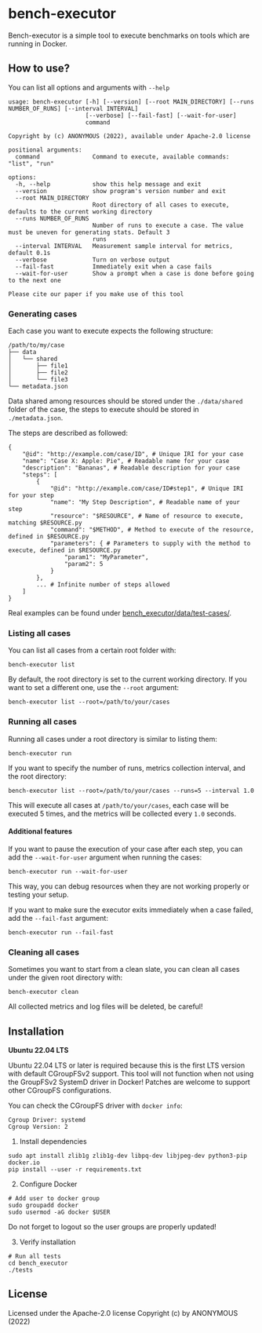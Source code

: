 # bench-executor

Bench-executor is a simple tool to execute benchmarks on tools which are running
in Docker.

## How to use?

You can list all options and arguments with `--help`

```
usage: bench-executor [-h] [--version] [--root MAIN_DIRECTORY] [--runs NUMBER_OF_RUNS] [--interval INTERVAL]
                      [--verbose] [--fail-fast] [--wait-for-user]
                      command

Copyright by (c) ANONYMOUS (2022), available under Apache-2.0 license

positional arguments:
  command               Command to execute, available commands: "list", "run"

options:
  -h, --help            show this help message and exit
  --version             show program's version number and exit
  --root MAIN_DIRECTORY
                        Root directory of all cases to execute, defaults to the current working directory
  --runs NUMBER_OF_RUNS
                        Number of runs to execute a case. The value must be uneven for generating stats. Default 3
                        runs
  --interval INTERVAL   Measurement sample interval for metrics, default 0.1s
  --verbose             Turn on verbose output
  --fail-fast           Immediately exit when a case fails
  --wait-for-user       Show a prompt when a case is done before going to the next one

Please cite our paper if you make use of this tool
```

### Generating cases

Each case you want to execute expects the following structure:

```
/path/to/my/case
├── data
│   └── shared
│       ├── file1
│       ├── file2
│       └── file3
└── metadata.json
```

Data shared among resources should be stored under the `./data/shared` folder
of the case, the steps to execute should be stored in `./metadata.json`.

The steps are described as followed:

```
{
    "@id": "http://example.com/case/ID", # Unique IRI for your case
    "name": "Case X: Apple: Pie", # Readable name for your case
    "description": "Bananas", # Readable description for your case
    "steps": [
        {
            "@id": "http://example.com/case/ID#step1", # Unique IRI for your step
            "name": "My Step Description", # Readable name of your step
            "resource": "$RESOURCE", # Name of resource to execute, matching $RESOURCE.py
            "command": "$METHOD", # Method to execute of the resource, defined in $RESOURCE.py
            "parameters": { # Parameters to supply with the method to execute, defined in $RESOURCE.py
                "param1": "MyParameter",
                "param2": 5
            }
        },
        ... # Infinite number of steps allowed
    ]
}
```

Real examples can be found under [bench_executor/data/test-cases/](bench_executor/data/test-cases/).

### Listing all cases

You can list all cases from a certain root folder with:

```
bench-executor list
```

By default, the root directory is set to the current working directory.
If you want to set a different one, use the `--root` argument:

```
bench-executor list --root=/path/to/your/cases
```

### Running all cases

Running all cases under a root directory is similar to listing them:

```
bench-executor run
```

If you want to specify the number of runs, metrics collection interval, 
and the root directory:

```
bench-executor list --root=/path/to/your/cases --runs=5 --interval 1.0
```

This will execute all cases at `/path/to/your/cases`,
each case will be executed 5 times,
and the metrics will be collected every `1.0` seconds.

#### Additional features

If you want to pause the execution of your case after each step,
you can add the `--wait-for-user` argument when running the cases:

```
bench-executor run --wait-for-user
```

This way, you can debug resources when they are not working properly or testing
your setup.

If you want to make sure the executor exits immediately when a case failed,
add the `--fail-fast` argument:

```
bench-executor run --fail-fast
```

### Cleaning all cases

Sometimes you want to start from a clean slate, you can clean all cases under 
the given root directory with:

```
bench-executor clean
```

All collected metrics and log files will be deleted, be careful!

## Installation

**Ubuntu 22.04 LTS**

Ubuntu 22.04 LTS or later is required because this is the first LTS version
with default CGroupFSv2 support. This tool will not function when not using the
GroupFSv2 SystemD driver in Docker! Patches are welcome to support other 
CGroupFS configurations.

You can check the CGroupFS driver with `docker info`:

```
Cgroup Driver: systemd
Cgroup Version: 2
```

1. Install dependencies

```
sudo apt install zlib1g zlib1g-dev libpq-dev libjpeg-dev python3-pip docker.io
pip install --user -r requirements.txt
```

2. Configure Docker

```
# Add user to docker group
sudo groupadd docker
sudo usermod -aG docker $USER
```

Do not forget to logout so the user groups are properly updated!

3. Verify installation

```
# Run all tests
cd bench_executor
./tests
```

## License

Licensed under the Apache-2.0 license
Copyright (c) by ANONYMOUS (2022)

